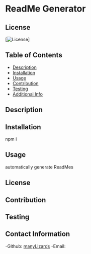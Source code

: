 # ReadMe Generator
  ## License
  [![License](https://img.shields.io/badge/license--blue.svg)]
  ## Table of Contents
  - [Description](#description)
  - [Installation](#installation)
  - [Usage](#usage)
  - [Contribution](#contribution)
  - [Testing](#testing)
  - [Additional Info](#additional-info)

  ## Description
  
  ## Installation
  npm i
  ## Usage
  automatically generate ReadMes
  ## License
  
  ## Contribution
  
  ## Testing
  
  ## Contact Information
  -Github: [manyLizards](https://github.com/manyLizards)
  -Email: [](mailto:)
